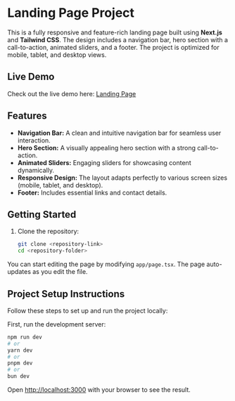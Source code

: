 # Landing Page Project

This is a fully responsive and feature-rich landing page built using **Next.js** and **Tailwind CSS**. The design includes a navigation bar, hero section with a call-to-action, animated sliders, and a footer. The project is optimized for mobile, tablet, and desktop views.

## Live Demo

Check out the live demo here: [Landing Page](https://the-creato-git-main-jeet-singhs-projects-3ae01a70.vercel.app/)

## Features

- **Navigation Bar:** A clean and intuitive navigation bar for seamless user interaction.
- **Hero Section:** A visually appealing hero section with a strong call-to-action.
- **Animated Sliders:** Engaging sliders for showcasing content dynamically.
- **Responsive Design:** The layout adapts perfectly to various screen sizes (mobile, tablet, and desktop).
- **Footer:** Includes essential links and contact details.

## Getting Started

1. Clone the repository:
   ```bash
   git clone <repository-link>
   cd <repository-folder>

You can start editing the page by modifying `app/page.tsx`. The page auto-updates as you edit the file.

## Project Setup Instructions

Follow these steps to set up and run the project locally:

First, run the development server:

```bash
npm run dev
# or
yarn dev
# or
pnpm dev
# or
bun dev
```

Open [http://localhost:3000](http://localhost:3000) with your browser to see the result.


